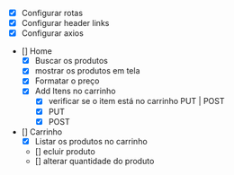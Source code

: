- [x] Configurar rotas
- [x] Configurar header links
- [x] Configurar axios
- [] Home
  - [x] Buscar os produtos
  - [x] mostrar os produtos em tela
  - [x] Formatar o preço
  - [x] Add Itens no carrinho
    - [x] verificar se o item está no carrinho PUT | POST
    - [x] PUT
    - [x] POST
- [] Carrinho
  - [x] Listar os produtos no carrinho
  - [] ecluir produto
  - [] alterar quantidade do produto

